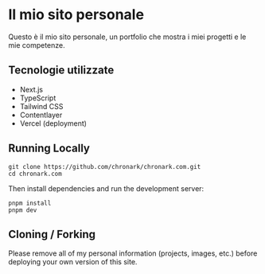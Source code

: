 # Il mio sito personale

Questo è il mio sito personale, un portfolio che mostra i miei progetti e le mie competenze.

## Tecnologie utilizzate

- Next.js
- TypeScript
- Tailwind CSS
- Contentlayer
- Vercel (deployment)

## Running Locally


```sh-session
git clone https://github.com/chronark/chronark.com.git
cd chronark.com
```



Then install dependencies and run the development server:
```sh-session
pnpm install
pnpm dev
```


## Cloning / Forking

Please remove all of my personal information (projects, images, etc.) before deploying your own version of this site.
